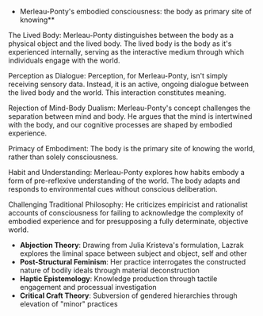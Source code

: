 - Merleau-Ponty's embodied consciousness: the body as primary site of knowing**

The Lived Body: Merleau-Ponty distinguishes between the body as a physical object and the lived body. The lived body is the body as it's experienced internally, serving as the interactive medium through which individuals engage with the world.

Perception as Dialogue: Perception, for Merleau-Ponty, isn't simply receiving sensory data. Instead, it is an active, ongoing dialogue between the lived body and the world. This interaction constitutes meaning.

Rejection of Mind-Body Dualism: Merleau-Ponty's concept challenges the separation between mind and body. He argues that the mind is intertwined with the body, and our cognitive processes are shaped by embodied experience.

Primacy of Embodiment: The body is the primary site of knowing the world, rather than solely consciousness.

Habit and Understanding: Merleau-Ponty explores how habits embody a form of pre-reflexive understanding of the world. The body adapts and responds to environmental cues without conscious deliberation.

Challenging Traditional Philosophy: He criticizes empiricist and rationalist accounts of consciousness for failing to acknowledge the complexity of embodied experience and for presupposing a fully determinate, objective world. 

- **Abjection Theory**: Drawing from Julia Kristeva's formulation, Lazrak explores the liminal space between subject and object, self and other
- **Post-Structural Feminism**: Her practice interrogates the constructed nature of bodily ideals through material deconstruction
- **Haptic Epistemology**: Knowledge production through tactile engagement and processual investigation
- **Critical Craft Theory**: Subversion of gendered hierarchies through elevation of "minor" practices
